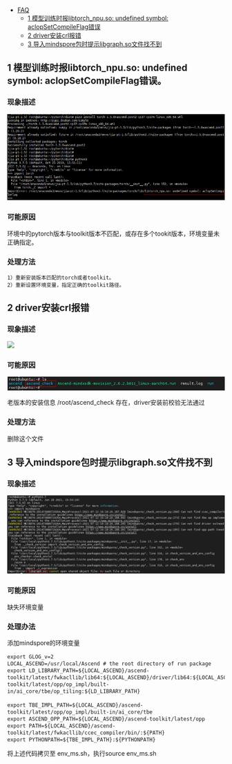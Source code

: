 -   [FAQ](#faq)
    - [1 模型训练时报libtorch_npu.so: undefined symbol: aclopSetCompileFlag错误](#1-模型训练时报libtorch_npuso-undefined-symbol-aclopsetcompileflag错误)
    - [2 driver安装crl报错](#2-driver安装crl报错)
    - [3 导入mindspore包时提示libgraph.so文件找不到](#3-导入mindspore包时提示libgraph.so文件找不到)



## 1 模型训练时报libtorch_npu.so: undefined symbol: aclopSetCompileFlag错误。

### 现象描述

![](img/sdk_faq1_0101.png)

### 可能原因

环境中的pytorch版本与toolkit版本不匹配，或存在多个tookit版本，环境变量未正确指定。
### 处理方法

    1）重新安装版本匹配的torch或者toolkit。
    2）重新设置环境变量，指定正确的toolkit路径。

## 2 driver安装crl报错

### 现象描述

![](img/sdk_faq2_0201.png)

### 可能原因

![](img/sdk_faq2_0202.PNG)
   
老版本的安装信息 /root/ascend_check 存在，driver安装前校验无法通过

### 处理方法
   
删除这个文件

## 3 导入mindspore包时提示libgraph.so文件找不到

### 现象描述

![](img/sdk_faq3_0301.PNG)

### 可能原因

缺失环境变量

### 处理办法

添加mindspore的环境变量

```
export GLOG_v=2
LOCAL_ASCEND=/usr/local/Ascend # the root directory of run package
export LD_LIBRARY_PATH=${LOCAL_ASCEND}/ascend-toolkit/latest/fwkacllib/lib64:${LOCAL_ASCEND}/driver/lib64:${LOCAL_ASCEND}/ascend-toolkit/latest/opp/op_impl/built-in/ai_core/tbe/op_tiling:${LD_LIBRARY_PATH}

export TBE_IMPL_PATH=${LOCAL_ASCEND}/ascend-toolkit/latest/opp/op_impl/built-in/ai_core/tbe           
export ASCEND_OPP_PATH=${LOCAL_ASCEND}/ascend-toolkit/latest/opp                                   
export PATH=${LOCAL_ASCEND}/ascend-toolkit/latest/fwkacllib/ccec_compiler/bin/:${PATH}          
export PYTHONPATH=${TBE_IMPL_PATH}:${PYTHONPATH}   
```
将上述代码拷贝至 env_ms.sh，执行source env_ms.sh
